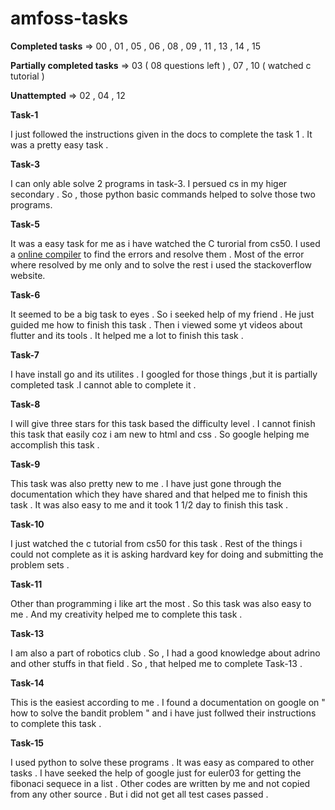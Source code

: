 # amfoss-tasks

**Completed tasks** => 00 , 01 , 05 , 06 , 08 , 09 , 11 , 13 , 14 , 15

**Partially completed tasks** => 03 ( 08 questions left ) , 07 , 10 ( watched c tutorial ) 

**Unattempted** => 02 , 04 , 12

**Task-1**

I just followed the instructions given in the docs to complete the task 1 . It was a pretty easy task .

**Task-3**

I can only able solve 2 programs in task-3. I persued cs in my higer secondary . So , those python basic commands helped to solve those two programs.


**Task-5**
 
 It was a easy task for me as i have watched the C turorial from cs50. I used a [online compiler](https://www.onlinegdb.com/online_c_compiler) to find the errors and resolve them . Most of the error where resolved
 by me only and to solve  the rest i used the stackoverflow website.
 

**Task-6**

It seemed to be a big task to eyes . So i seeked help of my friend . He just guided me how to finish this task . 
Then i viewed some yt videos about flutter and its tools . It helped me a lot to finish this task . 

**Task-7**

I have install go and its utilites . I googled for those things ,but it is partially completed task .I cannot able to complete it .

**Task-8**

I will give three stars for this task based the difficulty level . I cannot finish this task that easily coz i 
am new to html and css . So google helping me accomplish this task .

**Task-9**

This task was also pretty new to me . I have just gone through the documentation which they have shared and 
that helped me to finish this task . It was also easy to me and it took 1 1/2 day to finish this task . 

**Task-10**

I just watched the c tutorial from cs50 for this task . Rest of the things i could not complete as it is asking hardvard key for doing and submitting the problem sets .

**Task-11**

Other than programming i like art the most . So this task was also easy to me . And my creativity helped me to 
complete this task .

**Task-13**

I am also a part of robotics club . So , I had a good knowledge about adrino and other stuffs in that field . 
So , that helped me to complete Task-13 .

**Task-14**

This is the easiest according to me . I found a documentation on google on " how to solve the bandit problem " 
and i have just follwed their instructions to complete this task .

**Task-15**

I used python to solve these programs . It was easy as compared to other tasks . I have seeked the help of google
just for euler03 for getting the fibonaci sequece in a list . Other codes are written by me and not copied from
any other source . But i did not get all test cases passed .




